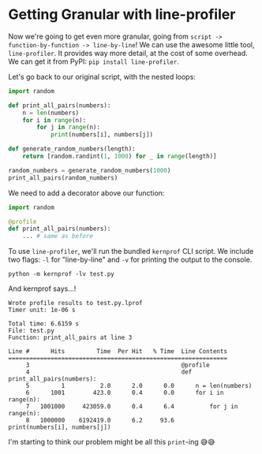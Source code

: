 # Getting Granular with line-profiler

Now we're going to get even more granular, going from `script -> function-by-function -> line-by-line`! We can use the awesome little tool, `line-profiler`. It provides way more detail, at the cost of some overhead. We can get it from PyPI: `pip install line-profiler`. 

Let's go back to our original script, with the nested loops:

```python
import random

def print_all_pairs(numbers):
    n = len(numbers)
    for i in range(n):        
        for j in range(n):    
            print(numbers[i], numbers[j])

def generate_random_numbers(length):
    return [random.randint(1, 1000) for _ in range(length)]

random_numbers = generate_random_numbers(1000)
print_all_pairs(random_numbers)
```

We need to add a decorator above our function:

```python
import random 

@profile
def print_all_pairs(numbers):
    ... # same as before
```

To use `line-profiler`, we'll run the bundled `kernprof` CLI script. We include two flags: `-l` for "line-by-line" and `-v` for printing the output to the console.

```shell
python -m kernprof -lv test.py
```

And kernprof says...!

```shell
Wrote profile results to test.py.lprof
Timer unit: 1e-06 s

Total time: 6.6159 s
File: test.py
Function: print_all_pairs at line 3

Line #      Hits         Time  Per Hit   % Time  Line Contents
==============================================================
     3                                           @profile
     4                                           def print_all_pairs(numbers):
     5         1          2.0      2.0      0.0      n = len(numbers)
     6      1001        423.0      0.4      0.0      for i in range(n):
     7   1001000     423059.0      0.4      6.4          for j in range(n):
     8   1000000    6192419.0      6.2     93.6              print(numbers[i], numbers[j])
```

I'm starting to think our problem might be all this `print`-ing 😅😅







